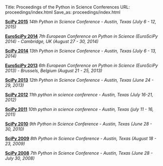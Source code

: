 Title: Proceedings of the Python in Science Conferences
URL: proceedings/index.html
Save_as: proceedings/index.html

**[SciPy 2015](http://conference.scipy.org/proceedings/scipy2015)**
 *14th Python in Science Conference - Austin, Texas (July 6 - 12, 2015)*

**[EuroSciPy 2014](http://arxiv.org/abs/1412.7030)**
 *7th European Conference on Python in Science (EuroSciPy 2014) - Cambridge, UK (August 27 - 30, 2014)*

**[SciPy 2014](http://conference.scipy.org/proceedings/scipy2014)**
 *13th Python in Science Conference - Austin, Texas (July 6 - 13, 2014)*

**[EuroSciPy 2013](http://arxiv.org/abs/1405.0166)**
 *6th European Conference on Python in Science (EuroSciPy 2013) - Brussels, Belgium (August 21 - 25, 2013)*

**[SciPy 2013](http://conference.scipy.org/proceedings/scipy2013)**
 *12th Python in Science Conference - Austin, Texas (June 24 - 29, 2013)*

**[SciPy 2012](http://conference.scipy.org/proceedings/scipy2012)**
 *11th python in science conference - Austin, Texas (July 16-21, 2012)*

**[SciPy 2011](http://conference.scipy.org/proceedings/scipy2011)**
 *10th python in science conference - Austin, Texas (july 11 - 16, 2011)*

**[SciPy 2010](http://conference.scipy.org/proceedings/scipy2010)**
 *9th Python in Science Conference - Austin, Texas (June 28 - 30, 2010)*

**[SciPy 2009](http://conference.scipy.org/proceedings/scipy2009)**
 *8th Python in Science Conference - Austin, Texas (August 18 - 23, 2009)*


**[SciPy 2008](http://conference.scipy.org/proceedings/scipy2008)**
 *7th Python in Science Conference - Austin, Texas (June 28 - July 30, 2008)*
